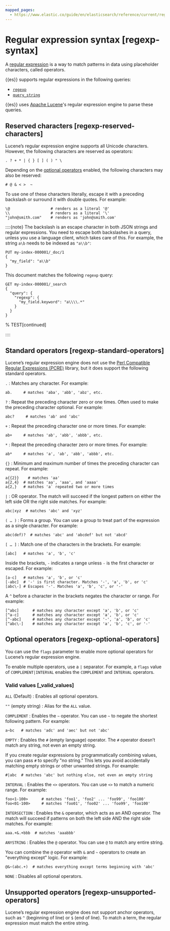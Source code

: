 ```yaml
---
mapped_pages:
  - https://www.elastic.co/guide/en/elasticsearch/reference/current/regexp-syntax.html
---
```


# Regular expression syntax [regexp-syntax]

A [regular expression](https://en.wikipedia.org/wiki/Regular_expression) is a way to match patterns in data using placeholder characters, called operators.

{{es}} supports regular expressions in the following queries:

* [`regexp`](/reference/query-languages/query-dsl-regexp-query.md)
* [`query_string`](/reference/query-languages/query-dsl-query-string-query.md)

{{es}} uses [Apache Lucene](https://lucene.apache.org/core/)'s regular expression engine to parse these queries.


## Reserved characters [regexp-reserved-characters]

Lucene’s regular expression engine supports all Unicode characters. However, the following characters are reserved as operators:

```
. ? + * | { } [ ] ( ) " \
```
Depending on the [optional operators](#regexp-optional-operators) enabled, the following characters may also be reserved:

```
# @ & < >  ~
```
To use one of these characters literally, escape it with a preceding backslash or surround it with double quotes. For example:

```
\@                  # renders as a literal '@'
\\                  # renders as a literal '\'
"john@smith.com"    # renders as 'john@smith.com'
```
::::{note}
The backslash is an escape character in both JSON strings and regular expressions. You need to escape both backslashes in a query, unless you use a language client, which takes care of this. For example, the string `a\b` needs to be indexed as `"a\\b"`:

```console
PUT my-index-000001/_doc/1
{
  "my_field": "a\\b"
}
```

This document matches the following `regexp` query:

```console
GET my-index-000001/_search
{
  "query": {
    "regexp": {
      "my_field.keyword": "a\\\\.*"
    }
  }
}
```
% TEST[continued]

::::



## Standard operators [regexp-standard-operators]

Lucene’s regular expression engine does not use the [Perl Compatible Regular Expressions (PCRE)](https://en.wikipedia.org/wiki/Perl_Compatible_Regular_Expressions) library, but it does support the following standard operators.

`.`
:   Matches any character. For example:

```
ab.     # matches 'aba', 'abb', 'abz', etc.
```

`?`
:   Repeat the preceding character zero or one times. Often used to make the preceding character optional. For example:

```
abc?     # matches 'ab' and 'abc'
```

`+`
:   Repeat the preceding character one or more times. For example:

```
ab+     # matches 'ab', 'abb', 'abbb', etc.
```

`*`
:   Repeat the preceding character zero or more times. For example:

```
ab*     # matches 'a', 'ab', 'abb', 'abbb', etc.
```

`{}`
:   Minimum and maximum number of times the preceding character can repeat. For example:

```
a{{2}}    # matches 'aa'
a{2,4}  # matches 'aa', 'aaa', and 'aaaa'
a{2,}   # matches 'a` repeated two or more times
```

`|`
:   OR operator. The match will succeed if the longest pattern on either the left side OR the right side matches. For example:

```
abc|xyz  # matches 'abc' and 'xyz'
```

`( … )`
:   Forms a group. You can use a group to treat part of the expression as a single character. For example:

```
abc(def)?  # matches 'abc' and 'abcdef' but not 'abcd'
```

`[ … ]`
:   Match one of the characters in the brackets. For example:

```
[abc]   # matches 'a', 'b', 'c'
```
Inside the brackets, `-` indicates a range unless `-` is the first character or escaped. For example:

```
[a-c]   # matches 'a', 'b', or 'c'
[-abc]  # '-' is first character. Matches '-', 'a', 'b', or 'c'
[abc\-] # Escapes '-'. Matches 'a', 'b', 'c', or '-'
```
A `^` before a character in the brackets negates the character or range. For example:

```
[^abc]      # matches any character except 'a', 'b', or 'c'
[^a-c]      # matches any character except 'a', 'b', or 'c'
[^-abc]     # matches any character except '-', 'a', 'b', or 'c'
[^abc\-]    # matches any character except 'a', 'b', 'c', or '-'
```


## Optional operators [regexp-optional-operators]

You can use the `flags` parameter to enable more optional operators for Lucene’s regular expression engine.

To enable multiple operators, use a `|` separator. For example, a `flags` value of `COMPLEMENT|INTERVAL` enables the `COMPLEMENT` and `INTERVAL` operators.


### Valid values [_valid_values]

`ALL` (Default)
:   Enables all optional operators.

`""` (empty string)
:   Alias for the `ALL` value.

`COMPLEMENT`
:   Enables the `~` operator. You can use `~` to negate the shortest following pattern. For example:

```
a~bc   # matches 'adc' and 'aec' but not 'abc'
```

`EMPTY`
:   Enables the `#` (empty language) operator. The `#` operator doesn’t match any string, not even an empty string.

If you create regular expressions by programmatically combining values, you can pass `#` to specify "no string." This lets you avoid accidentally matching empty strings or other unwanted strings. For example:

```
#|abc  # matches 'abc' but nothing else, not even an empty string
```

`INTERVAL`
:   Enables the `<>` operators. You can use `<>` to match a numeric range. For example:

```
foo<1-100>      # matches 'foo1', 'foo2' ... 'foo99', 'foo100'
foo<01-100>     # matches 'foo01', 'foo02' ... 'foo99', 'foo100'
```

`INTERSECTION`
:   Enables the `&` operator, which acts as an AND operator. The match will succeed if patterns on both the left side AND the right side matches. For example:

```
aaa.+&.+bbb  # matches 'aaabbb'
```

`ANYSTRING`
:   Enables the `@` operator. You can use `@` to match any entire string.

You can combine the `@` operator with `&` and `~` operators to create an "everything except" logic. For example:

```
@&~(abc.+)  # matches everything except terms beginning with 'abc'
```

`NONE`
:   Disables all optional operators.


## Unsupported operators [regexp-unsupported-operators]

Lucene’s regular expression engine does not support anchor operators, such as `^` (beginning of line) or `$` (end of line). To match a term, the regular expression must match the entire string.

